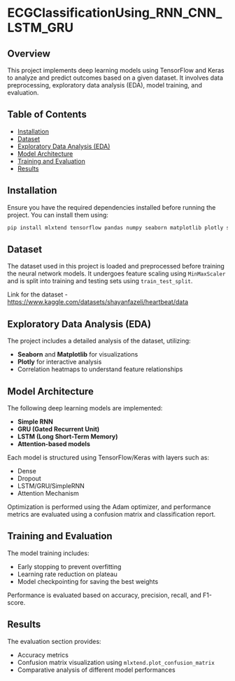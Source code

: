 # ECGClassificationUsing_RNN_CNN_LSTM_GRU


## Overview
This project implements deep learning models using TensorFlow and Keras to analyze and predict outcomes based on a given dataset. It involves data preprocessing, exploratory data analysis (EDA), model training, and evaluation.

## Table of Contents
- [Installation](#installation)
- [Dataset](#dataset)
- [Exploratory Data Analysis (EDA)](#exploratory-data-analysis-eda)
- [Model Architecture](#model-architecture)
- [Training and Evaluation](#training-and-evaluation)
- [Results](#results)


## Installation
Ensure you have the required dependencies installed before running the project. You can install them using:

```bash
pip install mlxtend tensorflow pandas numpy seaborn matplotlib plotly scikit-learn
```

## Dataset
The dataset used in this project is loaded and preprocessed before training the neural network models. It undergoes feature scaling using `MinMaxScaler` and is split into training and testing sets using `train_test_split`.

Link for the dataset - https://www.kaggle.com/datasets/shayanfazeli/heartbeat/data

## Exploratory Data Analysis (EDA)
The project includes a detailed analysis of the dataset, utilizing:
- **Seaborn** and **Matplotlib** for visualizations
- **Plotly** for interactive analysis
- Correlation heatmaps to understand feature relationships

## Model Architecture
The following deep learning models are implemented:
- **Simple RNN**
- **GRU (Gated Recurrent Unit)**
- **LSTM (Long Short-Term Memory)**
- **Attention-based models**

Each model is structured using TensorFlow/Keras with layers such as:
- Dense
- Dropout
- LSTM/GRU/SimpleRNN
- Attention Mechanism

Optimization is performed using the Adam optimizer, and performance metrics are evaluated using a confusion matrix and classification report.

## Training and Evaluation
The model training includes:
- Early stopping to prevent overfitting
- Learning rate reduction on plateau
- Model checkpointing for saving the best weights

Performance is evaluated based on accuracy, precision, recall, and F1-score.

## Results
The evaluation section provides:
- Accuracy metrics
- Confusion matrix visualization using `mlxtend.plot_confusion_matrix`
- Comparative analysis of different model performances
